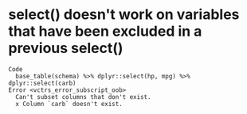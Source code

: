 # select() doesn't work on variables that have been excluded in a previous select()

    Code
      base_table(schema) %>% dplyr::select(hp, mpg) %>% dplyr::select(carb)
    Error <vctrs_error_subscript_oob>
      Can't subset columns that don't exist.
      x Column `carb` doesn't exist.

